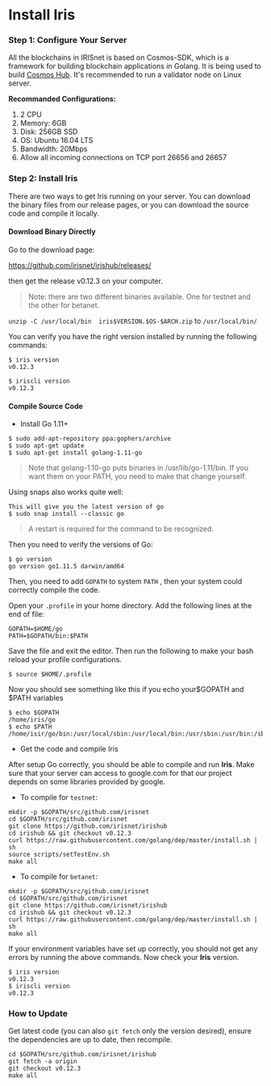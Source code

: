 # Install Iris

### Step 1: Configure Your Server

All the blockchains in IRISnet is based on Cosmos-SDK, which is a framework for building blockchain applications in Golang. It is being used to build [Cosmos Hub](https://cosmos.network/). It's recommended to run a validator node on Linux server.

**Recommanded Configurations:**

1. 2 CPU
2. Memory: 6GB
3. Disk: 256GB SSD
4. OS: Ubuntu 16.04 LTS
5. Bandwidth: 20Mbps
6. Allow all incoming connections on TCP port 26656 and 26657

### Step 2: Install Iris

There are two ways to get Iris running on your server. You can download the binary files from our release pages, or you can download the source code and compile it locally.

#### Download Binary Directly

Go to the download page: 

https://github.com/irisnet/irishub/releases/  

then get the release v0.12.3 on your computer.

> Note: there are two different binaries available. One for testnet and the other for betanet.

`unzip -C /usr/local/bin  iris$VERSION.$OS-$ARCH.zip` to `/usr/local/bin/ ` 

You can verify you have the right version installed by running the following commands:

```
$ iris version
v0.12.3

$ iriscli version
v0.12.3
```

#### Compile Source Code

- Install Go 1.11+

```
$ sudo add-apt-repository ppa:gophers/archive
$ sudo apt-get update
$ sudo apt-get install golang-1.11-go
```

> Note that golang-1.10-go puts binaries in /usr/lib/go-1.11/bin. If you want them on your PATH, you need to make that change yourself.

Using snaps also works quite well:

```
This will give you the latest version of go
$ sudo snap install --classic go
```

> A restart is required for the command to be recognized.

Then you need to verify the versions of Go:

```
$ go version
go version go1.11.5 darwin/amd64
```

Then, you need to add `GOPATH` to system `PATH` , then your system could correctly compile the code.

Open your `.profile` in your home directory. Add the following lines at the end of file:

```
GOPATH=$HOME/go
PATH=$GOPATH/bin:$PATH
```

Save the file and exit the editor. Then run the following to make your bash reload your profile configurations.

```
$ source $HOME/.profile
```

Now you should see something like this if you echo your\$GOPATH and \$PATH variables

```
$ echo $GOPATH
/home/iris/go
$ echo $PATH
/home/isir/go/bin:/usr/local/sbin:/usr/local/bin:/usr/sbin:/usr/bin:/sbin:/bin
```

- Get the code and compile Iris

After setup Go correctly, you should be able to compile and run **Iris**.
Make sure that your server can access to google.com for that our project depends on some libraries provided by google.

* To compile for `testnet`:

```
mkdir -p $GOPATH/src/github.com/irisnet
cd $GOPATH/src/github.com/irisnet
git clone https://github.com/irisnet/irishub
cd irishub && git checkout v0.12.3
curl https://raw.githubusercontent.com/golang/dep/master/install.sh | sh
source scripts/setTestEnv.sh
make all
```

* To compile for `betanet`:
```
mkdir -p $GOPATH/src/github.com/irisnet
cd $GOPATH/src/github.com/irisnet
git clone https://github.com/irisnet/irishub
cd irishub && git checkout v0.12.3
curl https://raw.githubusercontent.com/golang/dep/master/install.sh | sh
make all
```

If your environment variables have set up correctly, you should not get any errors by running the above commands.
Now check your **Iris** version.

```
$ iris version
v0.12.3
$ iriscli version
v0.12.3
```

### How to Update

Get latest code (you can also `git fetch` only the version desired), ensure the dependencies are up to date, then recompile.

```
cd $GOPATH/src/github.com/irisnet/irishub
git fetch -a origin
git checkout v0.12.3
make all
```
